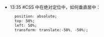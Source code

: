 
- 13:35 
	#CSS 中在绝对定位中，如何垂直居中：
	```css
	  position: absolute;
	  top: 50%;
	  left: 50%;
	  transform: translate(-50%, -50%);
	```